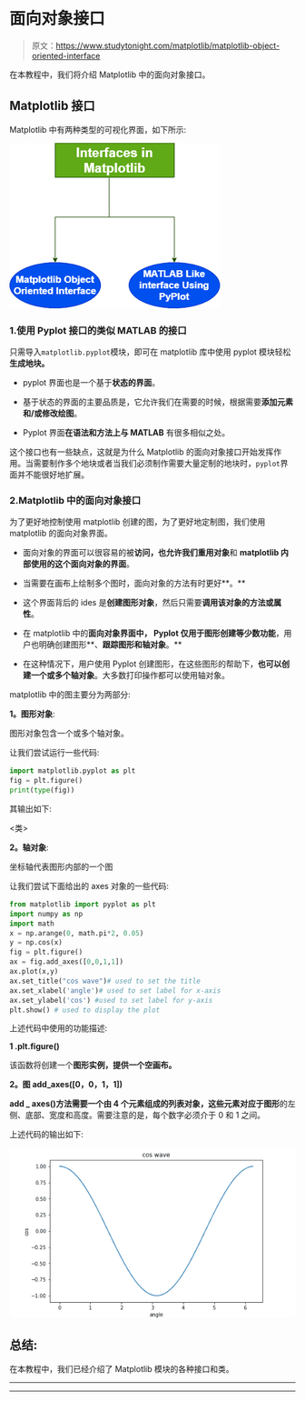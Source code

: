 # 面向对象接口

> 原文：<https://www.studytonight.com/matplotlib/matplotlib-object-oriented-interface>

在本教程中，我们将介绍 Matplotlib 中的面向对象接口。

## Matplotlib 接口

Matplotlib 中有两种类型的可视化界面，如下所示:

![matplotlib Interfaces](img/49e18eb541f0d914cb7ff5c50c238c3a.png)

### 1.使用 Pyplot 接口的类似 MATLAB 的接口

只需导入`matplotlib.pyplot`模块，即可在 matplotlib 库中使用 pyplot 模块轻松**生成地块。**

*   pyplot 界面也是一个基于**状态的界面**。

*   基于状态的界面的主要品质是，它允许我们在需要的时候，根据需要**添加元素和/或修改绘图**。

*   Pyplot 界面**在语法和方法上与 MATLAB** 有很多相似之处。

这个接口也有一些缺点，这就是为什么 Matplotlib 的面向对象接口开始发挥作用。当需要制作多个地块或者当我们必须制作需要大量定制的地块时，`pyplot`界面并不能很好地扩展。

### 2.Matplotlib 中的面向对象接口

为了更好地控制使用 matplotlib 创建的图，为了更好地定制图，我们使用 matplotlib 的面向对象界面。

*   面向对象的界面可以很容易的被**访问，也允许我们重用对象**和 **matplotlib 内部使用的这个面向对象的界面**。

*   当需要在画布上绘制多个图时，面向对象的方法有时更好**。**

*   这个界面背后的 ides 是**创建图形对象**，然后只需要**调用该对象的方法或属性**。

*   在 matplotlib 中的**面向对象界面中， **Pyplot** 仅用于图形创建等少数功能**，用户也明确创建图形**、**跟踪图形和轴对象**。**

*   在这种情况下，用户使用 Pyplot 创建图形，在这些图形的帮助下，**也可以创建一个或多个轴对象**。大多数打印操作都可以使用轴对象。

matplotlib 中的图主要分为两部分:

**1。图形对象**:

图形对象包含一个或多个轴对象。

让我们尝试运行一些代码:

```py
import matplotlib.pyplot as plt
fig = plt.figure()
print(type(fig))
```

其输出如下:

<类>

**2。轴对象**:

坐标轴代表图形内部的一个图

让我们尝试下面给出的 axes 对象的一些代码:

```py
from matplotlib import pyplot as plt
import numpy as np
import math
x = np.arange(0, math.pi*2, 0.05)
y = np.cos(x)
fig = plt.figure()
ax = fig.add_axes([0,0,1,1])
ax.plot(x,y)
ax.set_title("cos wave")# used to set the title
ax.set_xlabel('angle')# used to set label for x-axis
ax.set_ylabel('cos') #used to set label for y-axis
plt.show() # used to display the plot
```

上述代码中使用的功能描述:

**1 .plt.figure()**

该函数将创建一个**图形实例，提供一个空画布。**

**2。图 add_axes([0，0，1，1])**

**add _ axes()**方法需要一个由 4 个元素组成的**列表对象，这些元素对应于图形**的左侧、底部、宽度和高度。需要注意的是，每个数字必须介于 0 和 1 之间。

上述代码的输出如下:

![](img/7c24e551d5f0667236f4b7b136334cda.png)

## 总结:

在本教程中，我们已经介绍了 Matplotlib 模块的各种接口和类。

* * *

* * *
